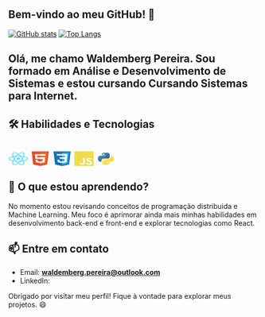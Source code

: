 ## Bem-vindo ao meu GitHub! 👋
[![GitHub stats](https://github-readme-stats.vercel.app/api?username=WaldembergDev&show_icons=true&theme=dark&hide_title=true&card_width=400)](https://github.com/anuraghazra/github-readme-stats)
[![Top Langs](https://github-readme-stats.vercel.app/api/top-langs/?username=WaldembergDev&theme=dark&layout=compact&card_width=400)](https://github.com/anuraghazra/github-readme-stats)

## Olá, me chamo Waldemberg Pereira. Sou formado em Análise e Desenvolvimento de Sistemas e estou cursando Cursando Sistemas para Internet.

## 🛠 Habilidades e Tecnologias
<div style="display: inline_block"><br>
  <img align="center" alt="Berg-React" height="30" width="40" src="https://raw.githubusercontent.com/devicons/devicon/master/icons/react/react-original.svg">
  <img align="center" alt="Berg-HTML" height="30" width="40" src="https://raw.githubusercontent.com/devicons/devicon/master/icons/html5/html5-original.svg">
  <img align="center" alt="Berg-CSS" height="30" width="40" src="https://raw.githubusercontent.com/devicons/devicon/master/icons/css3/css3-original.svg">
  <img align="center" alt="Berg-Js" height="30" width="40" src="https://raw.githubusercontent.com/devicons/devicon/master/icons/javascript/javascript-plain.svg">
  <img align="center" alt="Berg-Python" height="30" width="40" src="https://raw.githubusercontent.com/devicons/devicon/master/icons/python/python-original.svg">
</div>

## 🌱 O que estou aprendendo?
No momento estou revisando conceitos de programação distribuida e Machine Learning. Meu foco é aprimorar ainda mais minhas habilidades em desenvolvimento back-end e front-end e explorar 
tecnologias como React.

## 📫 Entre em contato
- Email: **waldemberg.pereira@outlook.com**
- LinkedIn: 

Obrigado por visitar meu perfil! Fique à vontade para explorar meus projetos. 😄
